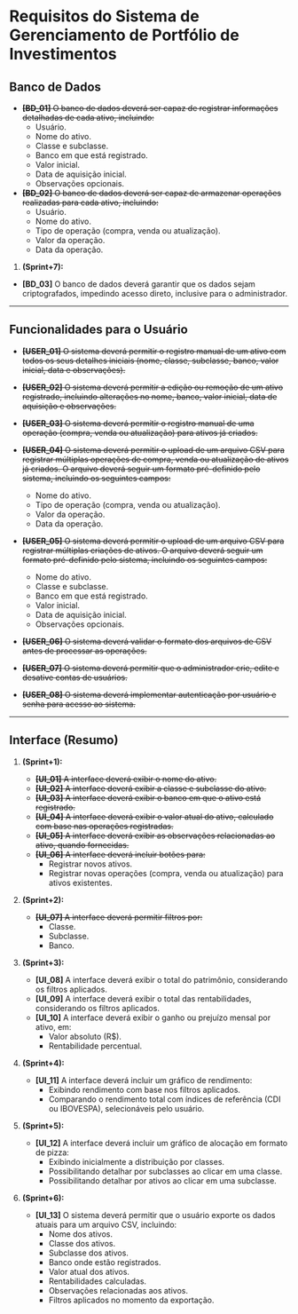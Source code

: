 # Requisitos do Sistema de Gerenciamento de Portfólio de Investimentos

## Banco de Dados
- ~~**[BD_01]** O banco de dados deverá ser capaz de registrar informações detalhadas de cada ativo, incluindo:~~
   - Usuário.
   - Nome do ativo.
   - Classe e subclasse.
   - Banco em que está registrado.
   - Valor inicial.
   - Data de aquisição inicial.
   - Observações opcionais.
- ~~**[BD_02]** O banco de dados deverá ser capaz de armazenar operações realizadas para cada ativo, incluindo:~~
   - Usuário.
   - Nome do ativo.
   - Tipo de operação (compra, venda ou atualização).
   - Valor da operação.
   - Data da operação.
1. **(Sprint+7):**
- **[BD_03]** O banco de dados deverá garantir que os dados sejam criptografados, impedindo acesso direto, inclusive para o administrador.

---

## Funcionalidades para o Usuário
- ~~**[USER_01]** O sistema deverá permitir o registro manual de um ativo com todos os seus detalhes iniciais (nome, classe, subclasse, banco, valor inicial, data e observações).~~
- ~~**[USER_02]** O sistema deverá permitir a edição ou remoção de um ativo registrado, incluindo alterações no nome, banco, valor inicial, data de aquisição e observações.~~
- ~~**[USER_03]** O sistema deverá permitir o registro manual de uma operação (compra, venda ou atualização) para ativos já criados.~~

-  ~~**[USER_04]** O sistema deverá permitir o upload de um arquivo CSV para registrar múltiplas operações de compra, venda ou atualização de ativos já criados. O arquivo deverá seguir um formato pré-definido pelo sistema, incluindo os seguintes campos:~~
   - Nome do ativo.
   - Tipo de operação (compra, venda ou atualização).
   - Valor da operação.
   - Data da operação.
-  ~~**[USER_05]** O sistema deverá permitir o upload de um arquivo CSV para registrar múltiplas criações de ativos. O arquivo deverá seguir um formato pré-definido pelo sistema, incluindo os seguintes campos:~~
   - Nome do ativo.
   - Classe e subclasse.
   - Banco em que está registrado.
   - Valor inicial.
   - Data de aquisição inicial.
   - Observações opcionais.

- ~~**[USER_06]** O sistema deverá validar o formato dos arquivos de CSV antes de processar as operações.~~
- ~~**[USER_07]** O sistema deverá permitir que o administrador crie, edite e desative contas de usuários.~~
- ~~**[USER_08]** O sistema deverá implementar autenticação por usuário e senha para acesso ao sistema.~~

---

## Interface (Resumo)
1. **(Sprint+1):**
   - ~~**[UI_01]** A interface deverá exibir o nome do ativo.~~
   - ~~**[UI_02]** A interface deverá exibir a classe e subclasse do ativo.~~
   - ~~**[UI_03]** A interface deverá exibir o banco em que o ativo está registrado.~~
   - ~~**[UI_04]** A interface deverá exibir o valor atual do ativo, calculado com base nas operações registradas.~~
   - ~~**[UI_05]** A interface deverá exibir as observações relacionadas ao ativo, quando fornecidas.~~
   - ~~**[UI_06]** A interface deverá incluir botões para:~~
      - Registrar novos ativos.
      - Registrar novas operações (compra, venda ou atualização) para ativos existentes.

2. **(Sprint+2):**
   - ~~**[UI_07]** A interface deverá permitir filtros por:~~
      - Classe.
      - Subclasse.
      - Banco.

3. **(Sprint+3):**
   - **[UI_08]** A interface deverá exibir o total do patrimônio, considerando os filtros aplicados.
   - **[UI_09]** A interface deverá exibir o total das rentabilidades, considerando os filtros aplicados.
   - **[UI_10]** A interface deverá exibir o ganho ou prejuízo mensal por ativo, em:
      - Valor absoluto (R$).
      - Rentabilidade percentual.

4. **(Sprint+4):**
   - **[UI_11]** A interface deverá incluir um gráfico de rendimento:
      - Exibindo rendimento com base nos filtros aplicados.
      - Comparando o rendimento total com índices de referência (CDI ou IBOVESPA), selecionáveis pelo usuário.

5. **(Sprint+5):**
   - **[UI_12]** A interface deverá incluir um gráfico de alocação em formato de pizza:
      - Exibindo inicialmente a distribuição por classes.
      - Possibilitando detalhar por subclasses ao clicar em uma classe.
      - Possibilitando detalhar por ativos ao clicar em uma subclasse.

6. **(Sprint+6):**
   - **[UI_13]** O sistema deverá permitir que o usuário exporte os dados atuais para um arquivo CSV, incluindo:
      - Nome dos ativos.
      - Classe dos ativos.
      - Subclasse dos ativos.
      - Banco onde estão registrados.
      - Valor atual dos ativos.
      - Rentabilidades calculadas.
      - Observações relacionadas aos ativos.
      - Filtros aplicados no momento da exportação.

